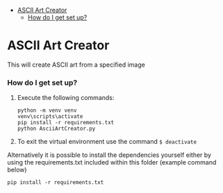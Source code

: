 - [ASCII Art Creator](#ascii-art-creator)
    - [How do I get set up?](#how-do-i-get-set-up)


# ASCII Art Creator #

This will create ASCII art from a specified image

### How do I get set up? ###
1. Execute the following commands:
   ```
   python -m venv venv
   venv\scripts\activate
   pip install -r requirements.txt
   python AsciiArtCreator.py
   ```
2. To exit the virtual environment use the command ```$ deactivate```
   
Alternatively it is possible to install the dependencies yourself either by using the requirements.txt included within this folder (example command below) 

```
pip install -r requirements.txt
```